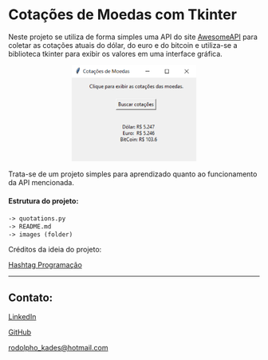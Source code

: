 # Cotações de Moedas com Tkinter

Neste projeto se utiliza de forma simples uma API do site 
[AwesomeAPI](https://docs.awesomeapi.com.br/api-de-moedas)
para coletar as cotações atuais do dólar, do euro e do bitcoin
e utiliza-se a biblioteca tkinter para exibir os valores em
uma interface gráfica.

<div align="center">
  <img src="images/tkinter1.PNG" width="250px"/>
</div>

Trata-se de um projeto simples para aprendizado quanto ao
funcionamento da API mencionada.

#### Estrutura do projeto:
    -> quotations.py
    -> README.md
    -> images (folder)


Créditos da ideia do projeto: 

[Hashtag Programação](https://www.youtube.com/watch?v=AiBC01p58oI&t=103s&ab_channel=HashtagPrograma%C3%A7%C3%A3o)

------------------------------
Contato:
-
[LinkedIn](https://www.linkedin.com/in/rodolpho-kades/)

[GitHub](https://github.com/rodskades)

<rodolpho_kades@hotmail.com>
